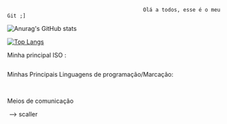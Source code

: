                                                 Olá a todos, esse é o meu Git ;]
                                                                                                                                                           
![Anurag's GitHub stats](https://github-readme-stats.vercel.app/api?username=FCMEXE&show_icons=true&theme=transparent)



[![Top Langs](https://github-readme-stats.vercel.app/api/top-langs/?username=FCMEXE&langs_count=8)](https://github.com/anuraghazra/github-readme-stats)

Minha principal ISO :

<img src="https://img.shields.io/badge/Fedora-294172?style=for-the-badge&logo=fedora&logoColor=white" alt="">

Minhas Principais Linguagens de programação/Marcação:

<img src="https://img.shields.io/badge/HTML5-E34F26?style=for-the-badge&logo=html5&logoColor=white" alt="">
<img src="https://img.shields.io/badge/CSS3-1572B6?style=for-the-badge&logo=css3&logoColor=white" alt="">
<img src="https://img.shields.io/badge/JavaScript-323330?style=for-the-badge&logo=javascript&logoColor=F7DF1E" alt="">

Meios de comunicação

<img src="https://img.shields.io/badge/Discord-7289DA?style=for-the-badge&logo=discord&logoColor=white" alt=""> --> scaller


